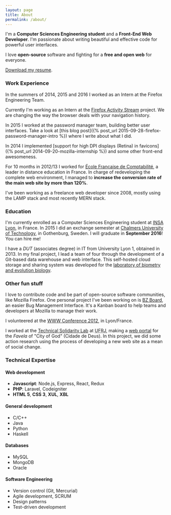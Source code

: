 ```yaml
---
layout: page
title: About
permalink: /about/
---
```


I'm a __Computer Sciences Engineering student__ and a __Front-End Web Developer__. I'm passionate about writing beautiful and effective code for powerful user interfaces.

I love __open-source__ software and fighting for a __free and open web__ for everyone.

[Download my resume](/resume.pdf).

### Work Experience ###
In the summers of 2014, 2015 and 2016 I worked as an Intern at the Firefox Engineering Team.

Currently I'm working as an Intern at the [Firefox Activity Stream](https://testpilot.firefox.com/experiments/activity-stream) project. We are changing the way the browser deals with your navigation history.

In 2015 I worked at the password manager team, building better user interfaces. Take a look at [this blog post]({% post_url 2015-09-28-firefox-password-manager-intro %}) where I write about what I did.

In 2014 I implemented [support for high DPI displays (Retina) in favicons]({% post_url 2014-09-20-mozilla-internship %}) and some other front-end awesomeness.

For 10 months in 2012/13 I worked for [École Française de Comptabilité](http://efcformation.com/), a leader in distance education in France. In charge of redeveloping the complete web environment, I managed to __increase the conversion rate of the main web site by more than 120%__.

I've been working as a freelance web developer since 2008, mostly using the LAMP stack and most recently MERN stack.

### Education ###
I'm currently enrolled as a Computer Sciences Engineering student at [INSA Lyon](http://insa-lyon.fr/en), in France. In 2015 I did an exchange semester at [Chalmers University of Technology](http://www.chalmers.se/en/Pages/default.aspx), in Gothenburg, Sweden.
I will graduate in __September 2016__! You can hire me!

I have a _DUT_ (associates degree) in IT from University Lyon 1, obtained in 2013. In my final project, I lead a team of four through the development of a Git-based data warehouse and web interface. This self-hosted cloud storage and sharing system was developed for the [laboratory of biometry and evolution biology](http://lbbe.univ-lyon1.fr/?lang=en).

### Other fun stuff ###
I love to contribute code and be part of open-source software communities, like Mozilla Firefox. One personal project I've been working on is [BZ Board](https://github.com/BZBoard/bzboard), an easier Bug Management Interface. It's a Kanban board to help teams and developers at Mozilla to manage their work.

I volunteered at the [WWW Conference 2012](http://www2012.org/), in Lyon/France.

I worked at the [Technical Solidarity Lab](http://www.soltec.ufrj.br/) at <abbr title="Rio de Janeiro Federal University">UFRJ</abbr>, making a [web portal](http://cidadededeus.org.br/) for the _Favela_ of "City of God" (Cidade de Deus). In this project, we did some action research using the process of developing a new web site as a mean of social change.

### Technical Expertise ###
<div class="col">
<h4>Web development</h4>
<ul>
  <li>
    <strong>Javascript</strong>: Node.js, Express, React, Redux
  </li>
  <li>
    <strong>PHP</strong>: Laravel, Codeigniter
  </li>
  <li>
    <strong>HTML 5</strong>, <strong>CSS 3</strong>, <strong>XUL</strong>, <strong>XBL</strong>
  </li>
</ul>
<h4>General development</h4>
<ul>
  <li>C/C++</li>
  <li>Java</li>
  <li>Python</li>
  <li>Haskell</li>
</ul>
</div>
<div class="col">
<h4>Databases</h4>
<ul>
  <li>MySQL</li>
  <li>MongoDB</li>
  <li>Oracle</li>
</ul>
<h4>Software Engineering</h4>
<ul>
  <li>Version control (Git, Mercurial)</li>
  <li>Agile development, SCRUM</li>
  <li>Design patterns</li>
  <li>Test-driven development</li>
</ul>
</div>
<div class="clearfix"></div>
